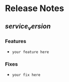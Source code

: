 # Release Notes

## $service_version$

### Features

- `your feature here`

### Fixes

- `your fix here`
